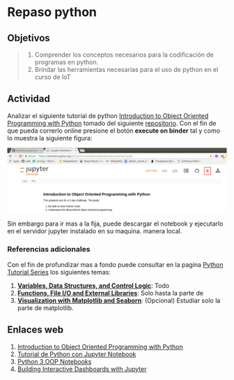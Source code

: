 # Repaso python

## Objetivos ##
> 1. Comprender los conceptos necesarios para la codificación de programas en python.
> 2. Brindar las herramientas necesarias para el uso de python en el curso de IoT

## Actividad ##

Analizar el siguiente tutorial de python [Introduction to Object Oriented Programming with Python](https://nbviewer.jupyter.org/github/drvinceknight/oop/blob/master/nbs/main.ipynb) tomado del siguiente [repositorio]( https://github.com/drvinceknight/oop/blob/master/nbs/main.ipynb). Con el fin de que pueda correrlo online presione el botón **execute on binder** tal y como lo muestra la siguiente figura:

![execute_example](execute_example.png)

Sin embargo para ir mas a la fija, puede descargar el notebook y ejecutarlo en el servidor jupyter instalado en su maquina. manera local.

### Referencias adicionales ###

Con el fin de profundizar mas a fondo puede consultar en la pagina [Python Tutorial Series](https://github.com/zhiyzuo/python-tutorial) los siguientes temas:
1. [**Variables, Data Structures, and Control Logic**](https://nbviewer.jupyter.org/github/zhiyzuo/python-tutorial/blob/master/1-Variables-Data_Structures-Control_Logic.ipynb): Todo
2. [**Functions, File I/O and External Libraries**](https://nbviewer.jupyter.org/github/zhiyzuo/python-tutorial/blob/master/2-Functions-External_Libraries-File_IO.ipynb): Solo hasta la parte de
3. [**Visualization with Matplotlib and Seaborn**](https://nbviewer.jupyter.org/github/zhiyzuo/python-tutorial/blob/master/4-Visualization-with-Matplotlib.ipynb): (Opcional) Estudiar solo la parte de matplotlib.

## Enlaces web ##

1. [Introduction to Object Oriented Programming with Python](https://github.com/drvinceknight/oop/blob/master/nbs/main.ipynb)
2. [Tutorial de Python con Jupyter Notebook](https://facundoq.github.io/courses/aa2018/res/02_python.html)
3. [Python 3 OOP Notebooks](https://www.thedigitalcatonline.com/blog/2015/03/14/python-3-oop-notebooks/)
4. [Building Interactive Dashboards with Jupyter](https://blog.dominodatalab.com/interactive-dashboards-in-jupyter/)
